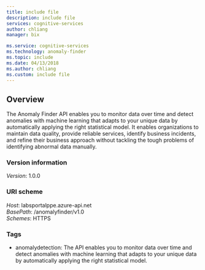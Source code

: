 ```yaml
---
title: include file
description: include file
services: cognitive-services
author: chliang
manager: bix

ms.service: cognitive-services
ms.technology: anomaly-finder
ms.topic: include
ms.date: 04/13/2018
ms.author: chliang
ms.custom: include file
---
```

<a name="overview"></a>
## Overview
The Anomaly Finder API enables you to monitor data over time and detect anomalies with machine learning that adapts to your unique data by automatically applying the right statistical model. It enables organizations to maintain data quality, provide reliable services, identify business incidents, and refine their business approach without tackling the tough problems of identifying abnormal data manually.

### Version information
*Version*: 1.0.0

### URI scheme
*Host*: labsportalppe.azure-api.net  
*BasePath*: /anomalyfinder/v1.0  
*Schemes*: HTTPS

### Tags

* anomalydetection: The API enables you to monitor data over time and detect anomalies with machine learning that adapts to your unique data by automatically applying the right statistical model.



